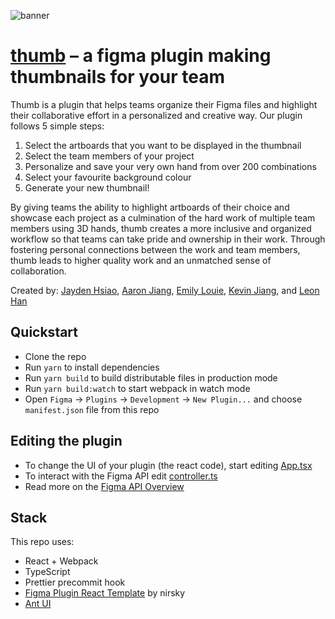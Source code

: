 ![banner](banner.png)

# [thumb](https://www.figma.com/community/plugin/879412500982971840/thumb---thumbnails-for-your-team) – a figma plugin making thumbnails for your team
Thumb is a plugin that helps teams organize their Figma files and highlight their collaborative effort in a personalized and creative way. Our plugin follows 5 simple steps: 

1. Select the artboards that you want to be displayed in the thumbnail
2. Select the team members of your project
3. Personalize and save your very own hand from over 200 combinations
4. Select your favourite background colour
5. Generate your new thumbnail!

By giving teams the ability to highlight artboards of their choice and showcase each project as a culmination of the hard work of multiple team members using 3D hands, thumb creates a more inclusive and organized workflow so that teams can take pride and ownership in their work. Through fostering personal connections between the work and team members, thumb leads to higher quality work and an unmatched sense of collaboration. 

Created by: [Jayden Hsiao](http://jaydenh.com/), [Aaron Jiang](https://aaronjiang0.me), [Emily Louie](https://emily.louie.ca), [Kevin Jiang](https://kevinjiang.ca), and [Leon Han](https://leon-han19.github.io)

## Quickstart
* Clone the repo
* Run `yarn` to install dependencies
* Run `yarn build` to build distributable files in production mode
* Run `yarn build:watch` to start webpack in watch mode
* Open `Figma` -> `Plugins` -> `Development` -> `New Plugin...` and choose `manifest.json` file from this repo

## Editing the plugin 
* To change the UI of your plugin (the react code), start editing [App.tsx](./src/app/components/App.tsx)
* To interact with the Figma API edit [controller.ts](./src/plugin/controller.ts)
* Read more on the [Figma API Overview](https://www.figma.com/plugin-docs/api/api-overview/)

## Stack
This repo uses:
* React + Webpack
* TypeScript
* Prettier precommit hook
* [Figma Plugin React Template](https://github.com/nirsky/figma-plugin-react-template) by nirsky
* [Ant UI](https://ant.design)

